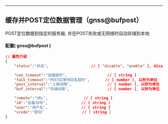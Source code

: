 ***
## 缓存并POST定位数据管理（gnss@bufpost） 
POST定位数据到指定的服务器, 并在POST失败或无网络时自动存储到本地

#### 配置( gnss@bufpost )

```json
// 属性介绍
{
    "status":"状态",                   // [ "disable", "enable" ], disable为禁用, enable为启用

    "con_timeout":"连接超时",                  // [ string ]
    "talk_timeout":"POST后等待回复超时",       // [ number ], 以秒为单位
    "post_interval":"上报间隔",                // [ number ], 以秒为单位
    "buf_interval":"存储间隔",                 // [ number ], 以秒为单位

    "remote":"URL",                // [ string ]
    "id":"设备ID号",               // [ string ]
    "user":"用户名",               // [ string ]
    "vcode":"密码"                 // [ string ]
}

```  


